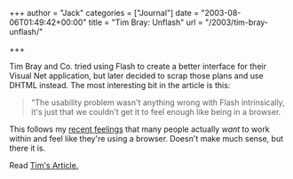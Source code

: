 +++
author = "Jack"
categories = ["Journal"]
date = "2003-08-06T01:49:42+00:00"
title = "Tim Bray: Unflash"
url = "/2003/tim-bray-unflash/"

+++

Tim Bray and Co. tried using Flash to create a better interface for their Visual Net application, but later decided to scrap those plans and use DHTML instead. The most interesting bit in the article is this:
  


> "The usability problem wasn't anything wrong with Flash intrinsically, it's just that we couldn't get it to feel enough like being in a browser.

This follows my [recent feelings][1] that many people actually _want_ to work within and feel like they're using a browser. Doesn't make much sense, but there it is.

Read [Tim's Article.][2]

 [1]: https://jackbaty.com/archives/000564.php
 [2]: http://www.tbray.org/ongoing/When/200x/2003/08/03/Unflash "ongoing - Unflash"